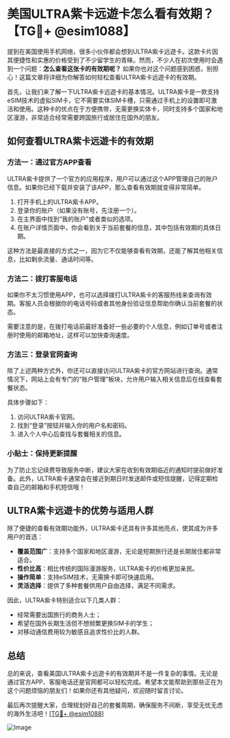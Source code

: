# 美国ULTRA紫卡远遊卡怎么看有效期？【TG💪+ @esim1088】

提到在美国使用手机网络，很多小伙伴都会想到ULTRA紫卡远遊卡。这款卡片因其便捷性和实惠的价格受到了不少留学生的青睐。然而，不少人在初次使用时会遇到一个问题：**怎么查看这张卡的有效期呢？** 如果你也对这个问题感到困惑，别担心！这篇文章将详细为你解答如何轻松查看ULTRA紫卡远遊卡的有效期。

首先，让我们来了解一下ULTRA紫卡远遊卡的基本情况。ULTRA紫卡是一款支持eSIM技术的虚拟SIM卡，它不需要实体SIM卡槽，只需通过手机上的设置即可激活和使用。这种卡的优点在于方便携带，无需更换实体卡，同时支持多个国家和地区漫游，非常适合经常需要跨国旅行或居住在国外的朋友。

## **如何查看ULTRA紫卡远遊卡的有效期**

### 方法一：通过官方APP查看
ULTRA紫卡提供了一个官方的应用程序，用户可以通过这个APP管理自己的账户信息。如果你已经下载并安装了该APP，那么查看有效期就变得非常简单。

1. 打开手机上的ULTRA紫卡APP。
2. 登录你的账户（如果没有账号，先注册一个）。
3. 在主界面中找到“我的账户”或者类似的选项。
4. 在账户详情页面中，你会看到关于当前套餐的信息，其中包括有效期的具体日期。

这种方法是最直接的方式之一，因为它不仅能够查看有效期，还能了解其他相关信息，比如剩余流量、通话时间等。

### 方法二：拨打客服电话
如果你不太习惯使用APP，也可以选择拨打ULTRA紫卡的客服热线来查询有效期。客服人员会根据你的电话号码或者其他身份验证信息帮助你确认当前套餐的状态。

需要注意的是，在拨打电话前最好准备好一些必要的个人信息，例如订单号或者注册时使用的邮箱地址，这样可以加快查询速度。

### 方法三：登录官网查询
除了上述两种方式外，你还可以直接访问ULTRA紫卡的官方网站进行查询。通常情况下，网站上会有专门的“账户管理”板块，允许用户输入相关信息后在线查看套餐状态。

具体步骤如下：
1. 访问ULTRA紫卡官网。
2. 找到“登录”按钮并输入你的用户名和密码。
3. 进入个人中心后查找与套餐相关的信息。

### 小贴士：保持更新提醒
为了防止忘记续费导致服务中断，建议大家在收到有效期临近的通知时提前做好准备。此外，ULTRA紫卡通常会在接近到期日时发送邮件或短信提醒，记得定期检查自己的邮箱和手机短信哦！

## ULTRA紫卡远遊卡的优势与适用人群

除了便捷的查看有效期功能外，ULTRA紫卡还具有许多其他亮点，使其成为许多用户的首选：

- **覆盖范围广**：支持多个国家和地区漫游，无论是短期旅行还是长期居住都非常适合。
- **性价比高**：相比传统的国际漫游服务，ULTRA紫卡的价格更加亲民。
- **操作简单**：支持eSIM技术，无需换卡即可快速启用。
- **灵活选择**：提供了多种套餐供用户自由选择，满足不同需求。

因此，ULTRA紫卡特别适合以下几类人群：
- 经常需要出国旅行的商务人士；
- 希望在国外长期生活但不想频繁更换SIM卡的学生；
- 对移动通信费用较为敏感且追求性价比的人群。

## 总结

总的来说，查看美国ULTRA紫卡远遊卡的有效期并不是一件复杂的事情。无论是通过官方APP、客服电话还是官网都可以轻松完成。希望本文能帮助到那些正在为这个问题烦恼的朋友们！如果你还有其他疑问，欢迎随时留言讨论。

最后再次提醒大家，合理规划好自己的套餐周期，确保服务不间断，享受无忧无虑的海外生活吧！[[TG💪+ @esim1088](https://t.me/s/esim1088)]

![Image](https://i.postimg.cc/4NQfJmqS/Snipaste-2025-05-13-00-14-12.png)